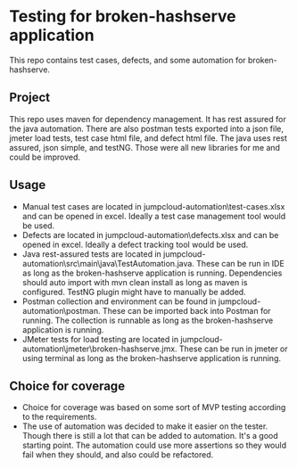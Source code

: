 # Testing for broken-hashserve application

This repo contains test cases, defects, and some automation for broken-hashserve.

## Project

This repo uses maven for dependency management. It has rest assured for the java automation. There are also postman tests exported into a json file, jmeter load tests, test case html file, and defect html file.
The java uses rest assured, json simple, and testNG. Those were all new libraries for me and could be improved.

## Usage

- Manual test cases are located in jumpcloud-automation\test-cases.xlsx and can be opened in excel. Ideally a test case management tool would be used.
- Defects are located in jumpcloud-automation\defects.xlsx and can be opened in excel. Ideally a defect tracking tool would be used.
- Java rest-assured tests are located in jumpcloud-automation\src\main\java\TestAutomation.java. These can be run in IDE as long as the broken-hashserve application is running. Dependencies should auto import with mvn clean install as long as maven is configured. TestNG plugin might have to manually be added.
- Postman collection and environment can be found in jumpcloud-automation\postman. These can be imported back into Postman for running. The collection is runnable as long as the broken-hashserve application is running.
- JMeter tests for load testing are located in jumpcloud-automation\jmeter\broken-hashserve.jmx. These can be run in jmeter or using terminal as long as the broken-hashserve application is running.

## Choice for coverage

- Choice for coverage was based on some sort of MVP testing according to the requirements.
- The use of automation was decided to make it easier on the tester. Though there is still a lot that can be added to automation. It's a good starting point. The automation could use more assertions so they would fail when they should, and also could be refactored.
